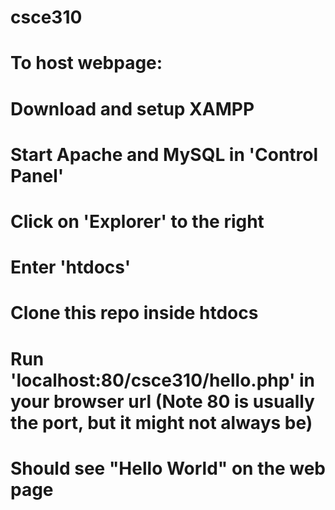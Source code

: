 # csce310
# To host webpage:
# Download and setup XAMPP
# Start Apache and MySQL in 'Control Panel'
# Click on 'Explorer' to the right
# Enter 'htdocs'
# Clone this repo inside htdocs
# Run 'localhost:80/csce310/hello.php' in your browser url (Note 80 is usually the port, but it might not always be)
# Should see "Hello World" on the web page
